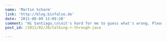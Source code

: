 ```yaml
---
name: 'Martin Scharm'
link: 'http://blog.binfalse.de'
date: '2011-08-09 12:09:20'
comment: "Hi Santiago,\n\nit's hard for me to guess what's wrong. Please <a href=\"{{ site.url }}/contact/\" rel=\"nofollow\">send me</a> your code and I'll try to help you."
post_id: /2011/02/20/talking-r-through-java

---
```



